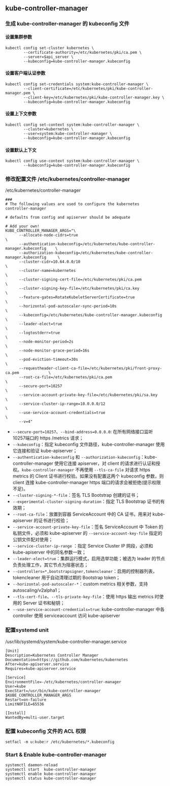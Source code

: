 ## kube-controller-manager

### 生成 kube-controller-manager 的 kubeconfig 文件

#### 设置集群参数

```shell
kubectl config set-cluster kubernetes \
        --certificate-authority=/etc/kubernetes/pki/ca.pem \
        --server=$api_server \
        --kubeconfig=kube-controller-manager.kubeconfig
```



#### 设置客户端认证参数

```shell
kubectl config set-credentials system:kube-controller-manager \
        --client-certificate=/etc/kubernetes/pki/kube-controller-manager.pem \
        --client-key=/etc/kubernetes/pki/kube-controller-manager.key \
        --kubeconfig=kube-controller-manager.kubeconfig
```

#### 设置上下文参数

```shell
kubectl config set-context system:kube-controller-manager \
        --cluster=kubernetes \
        --user=system:kube-controller-manager \
        --kubeconfig=kube-controller-manager.kubeconfig
```



#### 设置默认上下文

```shell
kubectl config use-context system:kube-controller-manager \
        --kubeconfig=kube-controller-manager.kubeconfig
```



### 修改配置文件 /etc/kubernetes/controller-manager

/etc/kubernetes/controller-manager

```
###
# The following values are used to configure the kubernetes controller-manager

# defaults from config and apiserver should be adequate

# Add your own!
KUBE_CONTROLLER_MANAGER_ARGS="\
      --allocate-node-cidrs=true                                                        \
      --authentication-kubeconfig=/etc/kubernetes/kube-controller-manager.kubeconfig    \
      --authorization-kubeconfig=/etc/kubernetes/kube-controller-manager.kubeconfig     \
      --cluster-cidr=10.64.0.0/10                                                       \
      --cluster-name=kubernetes                                                         \
      --cluster-signing-cert-file=/etc/kubernetes/pki/ca.pem                            \
      --cluster-signing-key-file=/etc/kubernetes/pki/ca.key                             \
      --feature-gates=RotateKubeletServerCertificate=true                               \
      --horizontal-pod-autoscaler-sync-period=10s                                       \
      --kubeconfig=/etc/kubernetes/kube-controller-manager.kubeconfig                   \
      --leader-elect=true                                                               \
      --logtostderr=true                                                                \
      --node-monitor-period=2s                                                          \
      --node-monitor-grace-period=16s                                                   \
      --pod-eviction-timeout=30s                                                        \
      --requestheader-client-ca-file=/etc/kubernetes/pki/front-proxy-ca.pem             \
      --root-ca-file=/etc/kubernetes/pki/ca.pem                                         \
      --secure-port=10257                                                               \
      --service-account-private-key-file=/etc/kubernetes/pki/sa.key                     \
      --service-cluster-ip-range=10.0.0.0/12                                            \
      --use-service-account-credentials=true                                            \
      --v=4"  
```

- `--secure-port=10257`、`--bind-address=0.0.0.0`: 在所有网络接口监听 10257端口的 https /metrics 请求；
- `--kubeconfig`：指定 kubeconfig 文件路径，kube-controller-manager 使用它连接和验证 kube-apiserver；
- `--authentication-kubeconfig` 和 `--authorization-kubeconfig`：kube-controller-manager 使用它连接 apiserver，对 client 的请求进行认证和授权。`kube-controller-manager` 不再使用 `--tls-ca-file` 对请求 https metrics 的 Client 证书进行校验。如果没有配置这两个 kubeconfig 参数，则 client 连接 kube-controller-manager https 端口的请求会被拒绝(提示权限不足)。
- `--cluster-signing-*-file`：签名 TLS Bootstrap 创建的证书；
- `--experimental-cluster-signing-duration`：指定 TLS Bootstrap 证书的有效期；
- `--root-ca-file`：放置到容器 ServiceAccount 中的 CA 证书，用来对 kube-apiserver 的证书进行校验；
- `--service-account-private-key-file`：签名 ServiceAccount 中 Token 的私钥文件，必须和 kube-apiserver 的 `--service-account-key-file` 指定的公钥文件配对使用；
- `--service-cluster-ip-range` ：指定 Service Cluster IP 网段，必须和 kube-apiserver 中的同名参数一致；
- `--leader-elect=true`：集群运行模式，启用选举功能；被选为 leader 的节点负责处理工作，其它节点为阻塞状态；
- `--controllers=*,bootstrapsigner,tokencleaner`：启用的控制器列表，tokencleaner 用于自动清理过期的 Bootstrap token；
- `--horizontal-pod-autoscaler-*`：custom metrics 相关参数，支持 autoscaling/v2alpha1；
- `--tls-cert-file`、`--tls-private-key-file`：使用 https 输出 metrics 时使用的 Server 证书和秘钥；
- `--use-service-account-credentials=true`: kube-controller-manager 中各 controller 使用 serviceaccount 访问 kube-apiserver



### 配置systemd unit

/usr/lib/systemd/system/kube-controller-manager.service

```shell
[Unit]
Description=Kubernetes Controller Manager
Documentation=https://github.com/kubernetes/kubernetes
After=kube-apiserver.service
Requires=kube-apiserver.service

[Service]
EnvironmentFile=-/etc/kubernetes/controller-manager
User=kube
ExecStart=/usr/bin/kube-controller-manager $KUBE_CONTROLLER_MANAGER_ARGS
Restart=on-failure
LimitNOFILE=65536

[Install]
WantedBy=multi-user.target
```



### 配置 kubeconfig 文件的 ACL 权限

```shell
setfacl -m u:kube:r /etc/kubernetes/*.kubeconfig
```



### Start & Enable kube-controller-manager

```shell
systemctl daemon-reload
systemctl start  kube-controller-manager
systemctl enable kube-controller-manager
systemctl status kube-controller-manager
```

